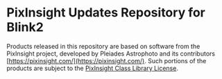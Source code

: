 # PixInsight Updates Repository for Blink2

Products released in this repository are based on software from the PixInsight
project, developed by Pleiades Astrophoto and its contributors
[https://pixinsight.com/](https://pixinsight.com/).
Such portions of the products are subject to the [PixInsight Class Library
License](https://pixinsight.com/license/PCL_PJSR_1.0.html).

